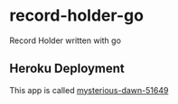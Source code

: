 # record-holder-go

Record Holder written with go

## Heroku Deployment

This app is called [mysterious-dawn-51649](https://mysterious-dawn-51649.herokuapp.com)
